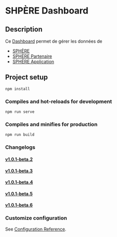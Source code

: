 # SHPÈRE Dashboard

## Description
Ce [Dashboard](https://dashboard.reseau-sphere.com/) permet de gérer les données de
- [SPHÈRE](https://reseau-sphere.com)
- [SPHÈRE Partenaire](https://partenaires.reseau-sphere.com)
- [SPHÈRE Application](https://sphere-application.web.app)

## Project setup
```
npm install
```

### Compiles and hot-reloads for development
```
npm run serve
```

### Compiles and minifies for production
```
npm run build
```

### Changelogs

#### [v1.0.1-beta.2](./changelogs/v1.0.1-beta.2.md)
#### [v1.0.1-beta.3](./changelogs/v1.0.1-beta.3.md)
#### [v1.0.1-beta.4](./changelogs/v1.0.1-beta.4.md)
#### [v1.0.1-beta.5](./changelogs/v1.0.1-beta.5.md)
#### [v1.0.1-beta.6](./changelogs/v1.0.1-beta.6.md)


### Customize configuration
See [Configuration Reference](https://cli.vuejs.org/config/).
